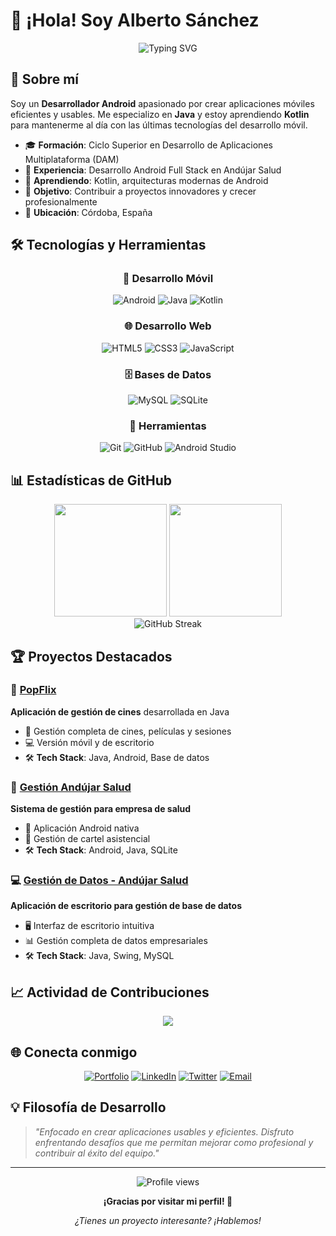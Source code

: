 # 👋 ¡Hola! Soy Alberto Sánchez

<div align="center">
  <img src="https://readme-typing-svg.herokuapp.com?font=Fira+Code&size=30&duration=3000&pause=1000&color=2563EB&center=true&vCenter=true&width=600&lines=Desarrollador+Android;Especialista+en+Java+%26+Kotlin;Creando+apps+innovadoras" alt="Typing SVG" />
</div>

## 🚀 Sobre mí

Soy un **Desarrollador Android** apasionado por crear aplicaciones móviles eficientes y usables. Me especializo en **Java** y estoy aprendiendo **Kotlin** para mantenerme al día con las últimas tecnologías del desarrollo móvil.

- 🎓 **Formación**: Ciclo Superior en Desarrollo de Aplicaciones Multiplataforma (DAM)
- 💼 **Experiencia**: Desarrollo Android Full Stack en Andújar Salud
- 🌱 **Aprendiendo**: Kotlin, arquitecturas modernas de Android
- 🎯 **Objetivo**: Contribuir a proyectos innovadores y crecer profesionalmente
- 📍 **Ubicación**: Córdoba, España

## 🛠️ Tecnologías y Herramientas

<div align="center">

### 📱 Desarrollo Móvil
![Android](https://img.shields.io/badge/Android-3DDC84?style=for-the-badge&logo=android&logoColor=white)
![Java](https://img.shields.io/badge/Java-ED8B00?style=for-the-badge&logo=openjdk&logoColor=white)
![Kotlin](https://img.shields.io/badge/Kotlin-0095D5?style=for-the-badge&logo=kotlin&logoColor=white)

### 🌐 Desarrollo Web
![HTML5](https://img.shields.io/badge/HTML5-E34F26?style=for-the-badge&logo=html5&logoColor=white)
![CSS3](https://img.shields.io/badge/CSS3-1572B6?style=for-the-badge&logo=css3&logoColor=white)
![JavaScript](https://img.shields.io/badge/JavaScript-F7DF1E?style=for-the-badge&logo=javascript&logoColor=black)

### 🗄️ Bases de Datos
![MySQL](https://img.shields.io/badge/MySQL-00000F?style=for-the-badge&logo=mysql&logoColor=white)
![SQLite](https://img.shields.io/badge/SQLite-07405E?style=for-the-badge&logo=sqlite&logoColor=white)

### 🔧 Herramientas
![Git](https://img.shields.io/badge/Git-F05032?style=for-the-badge&logo=git&logoColor=white)
![GitHub](https://img.shields.io/badge/GitHub-100000?style=for-the-badge&logo=github&logoColor=white)
![Android Studio](https://img.shields.io/badge/Android_Studio-3DDC84?style=for-the-badge&logo=android-studio&logoColor=white)

</div>

## 📊 Estadísticas de GitHub

<div align="center">
  <img height="180em" src="https://github-readme-stats.vercel.app/api?username=AlbertoSB00&show_icons=true&theme=tokyonight&include_all_commits=true&count_private=true"/>
  <img height="180em" src="https://github-readme-stats.vercel.app/api/top-langs/?username=AlbertoSB00&layout=compact&langs_count=8&theme=tokyonight"/>
</div>

<div align="center">
  <img src="https://github-readme-streak-stats.herokuapp.com/?user=AlbertoSB00&theme=tokyonight" alt="GitHub Streak" />
</div>

## 🏆 Proyectos Destacados

### 📱 [PopFlix](https://github.com/iesgrancapitan-proyectos/202324DAM-junio-PopFlix)
**Aplicación de gestión de cines** desarrollada en Java
- 🎯 Gestión completa de cines, películas y sesiones
- 💻 Versión móvil y de escritorio
- 🛠️ **Tech Stack**: Java, Android, Base de datos

### 🏥 [Gestión Andújar Salud](https://github.com/AlbertoSB00/gestionCartelAsistencial)
**Sistema de gestión para empresa de salud**
- 📱 Aplicación Android nativa
- 💼 Gestión de cartel asistencial
- 🛠️ **Tech Stack**: Android, Java, SQLite

### 💻 [Gestión de Datos - Andújar Salud](https://github.com/AlbertoSB00/gestionDatos)
**Aplicación de escritorio para gestión de base de datos**
- 🖥️ Interfaz de escritorio intuitiva
- 📊 Gestión completa de datos empresariales
- 🛠️ **Tech Stack**: Java, Swing, MySQL

## 📈 Actividad de Contribuciones

<div align="center">
  <img src="https://github-readme-activity-graph.vercel.app/graph?username=AlbertoSB00&theme=tokyo-night&hide_border=true" />
</div>

## 🌐 Conecta conmigo

<div align="center">

[![Portfolio](https://img.shields.io/badge/Portfolio-000000?style=for-the-badge&logo=About.me&logoColor=white)](https://appberto.es)
[![LinkedIn](https://img.shields.io/badge/LinkedIn-0077B5?style=for-the-badge&logo=linkedin&logoColor=white)](https://www.linkedin.com/in/appberto/)
[![Twitter](https://img.shields.io/badge/Twitter-1DA1F2?style=for-the-badge&logo=twitter&logoColor=white)](https://x.com/SirTychus)
[![Email](https://img.shields.io/badge/Email-D14836?style=for-the-badge&logo=gmail&logoColor=white)](mailto:info@appberto.es)

</div>

## 💡 Filosofía de Desarrollo

> *"Enfocado en crear aplicaciones usables y eficientes. Disfruto enfrentando desafíos que me permitan mejorar como profesional y contribuir al éxito del equipo."*

---

<div align="center">
  <img src="https://komarev.com/ghpvc/?username=AlbertoSB00&color=blueviolet&style=for-the-badge" alt="Profile views" />
  
  **¡Gracias por visitar mi perfil! 🚀**
  
  *¿Tienes un proyecto interesante? ¡Hablemos!*
</div>
